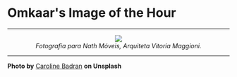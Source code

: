 # Omkaar's Image of the Hour

---

<div align="center">

<a href="https://unsplash.com/photos/a-modern-open-plan-kitchen-and-dining-room-IcdvygLEzHU">
  <img src="https://images.unsplash.com/photo-1751290741384-b1b506fd4d1a?crop=entropy&cs=tinysrgb&fit=max&fm=jpg&ixid=M3w3NjA2Nzh8MHwxfHJhbmRvbXx8fHx8fHx8fDE3NTMxNzQ4MDB8&ixlib=rb-4.1.0&q=80&w=1080" style="max-width:100%; height:auto;">
</a>

<br>
<i>Fotografia para Nath Móveis, Arquiteta Vitoria Maggioni.</i>

</div>

---

**Photo by** [Caroline Badran](https://unsplash.com/@___atmos) **on Unsplash**
